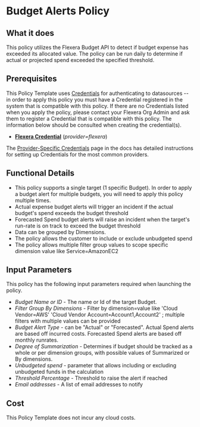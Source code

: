 # Budget Alerts Policy

## What it does

This policy utilizes the Flexera Budget API to detect if budget expense has exceeded its allocated value. The policy can be run daily to determine if actual or projected spend exceeded the specified threshold.

## Prerequisites

This Policy Template uses [Credentials](https://docs.flexera.com/flexera/EN/Automation/ManagingCredentialsExternal.htm) for authenticating to datasources -- in order to apply this policy you must have a Credential registered in the system that is compatible with this policy. If there are no Credentials listed when you apply the policy, please contact your Flexera Org Admin and ask them to register a Credential that is compatible with this policy. The information below should be consulted when creating the credential(s).

- [**Flexera Credential**](https://docs.flexera.com/flexera/EN/Automation/ProviderCredentials.htm) (_provider=flexera_)

The [Provider-Specific Credentials](https://docs.flexera.com/flexera/EN/Automation/ProviderCredentials.htm) page in the docs has detailed instructions for setting up Credentials for the most common providers.

## Functional Details

- This policy supports a single target (1 specific Budget). In order to apply a budget alert for multiple budgets, you will need to apply this policy multiple times.
- Actual expense budget alerts will trigger an incident if the actual budget's spend exceeds the budget threshold
- Forecasted Spend budget alerts will raise an incident when the target's run-rate is on track to exceed the budget threshold
- Data can be grouped by Dimensions.
- The policy allows the customer to include or exclude unbudgeted spend
- The policy allows multiple filter group values to scope specific dimension value like Service=AmazonEC2

## Input Parameters

This policy has the following input parameters required when launching the policy.

- _Budget Name or ID_ - The name or Id of the target Budget.
- _Filter Group By Dimensions_ - Filter by dimension=value like 'Cloud Vendor=AWS' 'Cloud Vendor Account=Account1,Account2' ; multiple filters with multiple values can be provided
- _Budget Alert Type_ - can be "Actual" or "Forecasted". Actual Spend alerts are based off incurred costs. Forecasted Spend alerts are based off monthly runrates.
- _Degree of Summarization_ - Determines if budget should be tracked as a whole or per dimension groups, with possible values of Summarized or By dimensions.
- _Unbudgeted spend_ - parameter that allows including or excluding unbudgeted funds in the calculation
- _Threshold Percentage_ - Threshold to raise the alert if reached
- _Email addresses_ - A list of email addresses to notify

## Cost

This Policy Template does not incur any cloud costs.
